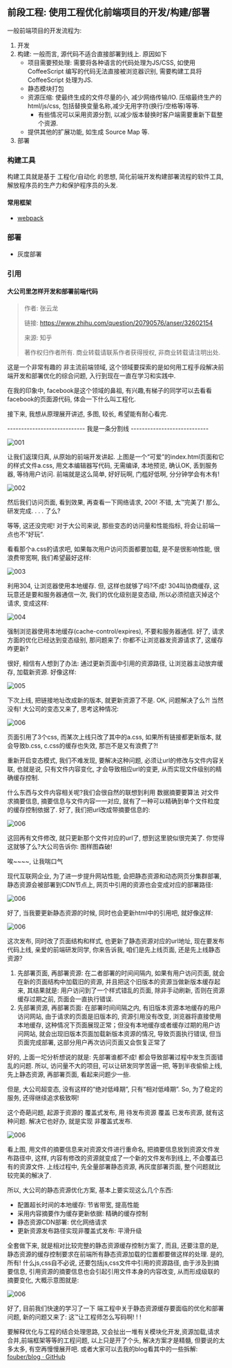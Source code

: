 ## 前段工程: 使用工程优化前端项目的开发/构建/部署
一般前端项目的开发流程为:
1. 开发
2. 构建: 一般而言, 源代码不适合直接部署到线上. 原因如下
    - 项目需要预处理: 需要将各种语言的代码处理为JS/CSS, 如使用 CoffeeScript 编写的代码无法直接被浏览器识别, 需要构建工具将 CoffeeScript 处理为JS.
    - 静态模块打包
    - 资源压缩: 使最终生成的文件尽量的小, 减少网络传输/IO. 压缩最终生产的 html/js/css, 包括替换变量名称,减少无用字符(换行/空格等)等等.
        - 有些情况可以采用资源分割, 以减少版本替换时客户端需要重新下载整个资源.
    - 提供其他的扩展功能, 如生成 Source Map 等.
3. 部署

### 构建工具
构建工具就是基于 工程化/自动化 的思想, 简化前端开发构建部署流程的软件工具, 解放程序员的生产力和保护程序员的头发.

#### 常用框架
- [webpack](/front_end/fe/webpack.md)

### 部署
- 灰度部署

### 引用
#### 大公司里怎样开发和部署前端代码
> 作者: 张云龙
> 
> 链接: https://www.zhihu.com/question/20790576/anser/32602154
> 
> 来源: 知乎
> 
> 著作权归作者所有. 商业转载请联系作者获得授权, 非商业转载请注明出处. 

这是一个非常有趣的 非主流前端领域, 这个领域要探索的是如何用工程手段解决前端开发和部署优化的综合问题, 入行到现在一直在学习和实践中. 

在我的印象中, facebook是这个领域的鼻祖, 有兴趣,有梯子的同学可以去看看facebook的页面源代码, 体会一下什么叫工程化. 

接下来, 我想从原理展开讲述, 多图, 较长, 希望能有耐心看完. 

---------------------------- 我是一条分割线 ----------------------------

![001](attach/001.jpg)

让我们返璞归真, 从原始的前端开发讲起. 上图是一个“可爱”的index.html页面和它的样式文件a.css, 用文本编辑器写代码, 无需编译, 本地预览, 确认OK, 丢到服务器, 等待用户访问. 前端就是这么简单, 好好玩啊, 门槛好低啊, 分分钟学会有木有! 

![002](attach/002.jpg)

然后我们访问页面, 看到效果, 再查看一下网络请求, 200! 不错, 太™完美了! 那么, 研发完成. . . . 了么?

等等, 这还没完呢! 对于大公司来说, 那些变态的访问量和性能指标, 将会让前端一点也不“好玩”. 

看看那个a.css的请求吧, 如果每次用户访问页面都要加载, 是不是很影响性能, 很浪费带宽啊, 我们希望最好这样: 

![003](attach/003.jpg)

利用304, 让浏览器使用本地缓存. 但, 这样也就够了吗?不成! 304叫协商缓存, 这玩意还是要和服务器通信一次, 我们的优化级别是变态级, 所以必须彻底灭掉这个请求, 变成这样: 

![004](attach/004.jpg)

强制浏览器使用本地缓存(cache-control/expires), 不要和服务器通信. 好了, 请求方面的优化已经达到变态级别, 那问题来了: 你都不让浏览器发资源请求了, 这缓存咋更新?

很好, 相信有人想到了办法: 通过更新页面中引用的资源路径, 让浏览器主动放弃缓存, 加载新资源. 好像这样: 

![005](attach/005.jpg)

下次上线, 把链接地址改成新的版本, 就更新资源了不是. OK, 问题解决了么?! 当然没有! 大公司的变态又来了, 思考这种情况: 

![006](attach/006.jpg)

页面引用了3个css, 而某次上线只改了其中的a.css, 如果所有链接都更新版本, 就会导致b.css, c.css的缓存也失效, 那岂不是又有浪费了?! 

重新开启变态模式, 我们不难发现, 要解决这种问题, 必须让url的修改与文件内容关联, 也就是说, 只有文件内容变化, 才会导致相应url的变更, 从而实现文件级别的精确缓存控制. 

什么东西与文件内容相关呢?我们会很自然的联想到利用 数据摘要要算法 对文件求摘要信息, 摘要信息与文件内容一一对应, 就有了一种可以精确到单个文件粒度的缓存控制依据了. 好了, 我们把url改成带摘要信息的: 

![006](attach/007.jpg)

这回再有文件修改, 就只更新那个文件对应的url了, 想到这里貌似很完美了. 你觉得这就够了么?大公司告诉你: 图样图森破! 

唉~~~~, 让我喘口气

现代互联网企业, 为了进一步提升网站性能, 会把静态资源和动态网页分集群部署, 静态资源会被部署到CDN节点上, 网页中引用的资源也会变成对应的部署路径: 

![006](attach/008.jpg)

好了, 当我要更新静态资源的时候, 同时也会更新html中的引用吧, 就好像这样: 

![006](attach/009.jpg)

这次发布, 同时改了页面结构和样式, 也更新了静态资源对应的url地址, 现在要发布代码上线, 亲爱的前端研发同学, 你来告诉我, 咱们是先上线页面, 还是先上线静态资源?
1. 先部署页面, 再部署资源: 在二者部署的时间间隔内, 如果有用户访问页面, 就会在新的页面结构中加载旧的资源, 并且把这个旧版本的资源当做新版本缓存起来, 其结果就是: 用户访问到了一个样式错乱的页面, 除非手动刷新, 否则在资源缓存过期之前, 页面会一直执行错误. 
2. 先部署资源, 再部署页面: 在部署时间间隔之内, 有旧版本资源本地缓存的用户访问网站, 由于请求的页面是旧版本的, 资源引用没有改变, 浏览器将直接使用本地缓存, 这种情况下页面展现正常；但没有本地缓存或者缓存过期的用户访问网站, 就会出现旧版本页面加载新版本资源的情况, 导致页面执行错误, 但当页面完成部署, 这部分用户再次访问页面又会恢复正常了

好的, 上面一坨分析想说的就是: 先部署谁都不成! 都会导致部署过程中发生页面错乱的问题. 所以, 访问量不大的项目, 可以让研发同学苦逼一把, 等到半夜偷偷上线, 先上静态资源, 再部署页面, 看起来问题少一些. 

但是, 大公司超变态, 没有这样的“绝对低峰期”, 只有“相对低峰期”. So, 为了稳定的服务, 还得继续追求极致啊! 

这个奇葩问题, 起源于资源的 覆盖式发布, 用 待发布资源 覆盖 已发布资源, 就有这种问题. 解决它也好办, 就是实现 非覆盖式发布. 

![006](attach/010.jpg)

看上图, 用文件的摘要信息来对资源文件进行重命名, 把摘要信息放到资源文件发布路径中, 这样, 内容有修改的资源就变成了一个新的文件发布到线上, 不会覆盖已有的资源文件. 上线过程中, 先全量部署静态资源, 再灰度部署页面, 整个问题就比较完美的解决了. 

所以, 大公司的静态资源优化方案, 基本上要实现这么几个东西: 
- 配置超长时间的本地缓存: 节省带宽, 提高性能
- 采用内容摘要作为缓存更新依据: 精确的缓存控制
- 静态资源CDN部署: 优化网络请求
- 更新资源发布路径实现非覆盖式发布: 平滑升级

全套做下来, 就是相对比较完整的静态资源缓存控制方案了, 而且, 还要注意的是, 静态资源的缓存控制要求在前端所有静态资源加载的位置都要做这样的处理. 是的, 所有! 什么js,css自不必说, 还要包括js,css文件中引用的资源路径, 由于涉及到摘要信息, 引用资源的摘要信息也会引起引用文件本身的内容改变, 从而形成级联的摘要变化, 大概示意图就是: 

![006](attach/011.jpg)

好了, 目前我们快速的学习了一下
端工程中关于静态资源缓存要面临的优化和部署问题, 新的问题又来了: 这™让工程师怎么写码啊! ! ! 

要解释优化与工程的结合处理思路, 又会扯出一堆有关模块化开发,资源加载,请求合并,前端框架等等的工程问题, 以上只是开了个头, 解决方案才是精髓, 但要说的太多太多, 有空再慢慢展开吧. 或者大家可以去我的blog看其中的一些拆解: [fouber/blog · GitHub](https://github.com/fouber/blog)


